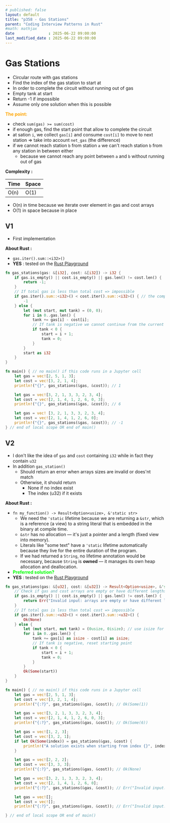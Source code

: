```yaml
---
# published: false
layout: default
title: "p358 - Gas Stations"
parent: "Coding Interview Patterns in Rust"
#math: mathjax
date               : 2025-06-22 09:00:00
last_modified_date : 2025-06-22 09:00:00
---
```


# Gas Stations

* Circular route with gas stations
* Find the index of the gas station to start at
* In order to complete the circuit without running out of gas
* Empty tank at start
* Return -1 if impossible
* Assume only one solution when this is possible

<span style="color:orange"><b>The point:</b></span>

* check ``sum(gas) >= sum(cost)``
* if enough gas, find the start point that allow to complete the circuit
* at sation `i`, we collect ``gas[i]`` and consume `cost[i]` to move to next station => take into account ``net_gas`` (the difference)
* if we cannot reach station `b` from station `a` we can't reach station `b` from any station in between either 
    * because we cannot reach any point between ``a`` and ``b`` without running out of gas


**Complexity :**

| Time        | Space |
|-------------|-------|
| O(n)        | O(1)  |

* O(n) in time because we iterate over element in gas and cost arrays
* O(1) in space because in place









<!-- <span style="color:red"><b>TODO : </b></span> 
* Add comments in code -->


<!-- * <span style="color:lime"><b>Preferred solution?</b></span>      -->



## V1

* First implementation

**About Rust :**
* `gas.iter().sum::<i32>()`
* **YES** : tested on the [Rust Playground](https://play.rust-lang.org/)



```rust
fn gas_stations(gas: &[i32], cost: &[i32]) -> i32 {
    if gas.is_empty() || cost.is_empty() || gas.len() != cost.len() {
        return -1;
    }
    // If total gas is less than total cost => impossible
    if gas.iter().sum::<i32>() < cost.iter().sum::<i32>() { // the compiler needs help => sum::<i32>()
        -1
    } else {
        let (mut start, mut tank) = (0, 0);
        for i in 0..gas.len() {
            tank += gas[i] - cost[i];
            // If tank is negative we cannot continue from the current start point, nor from any station before or including current station i
            if tank < 0 {
                start = i + 1;
                tank = 0;
            }
        }
        start as i32
    }
}

fn main() { // no main() if this code runs in a Jupyter cell
    let gas = vec![2, 5, 1, 3];
    let cost = vec![3, 2, 1, 4];
    println!("{}", gas_stations(&gas, &cost)); // 1

    let gas = vec![3, 2, 1, 3, 3, 2, 3, 4];
    let cost = vec![2, 1, 4, 1, 2, 6, 0, 3];
    println!("{}", gas_stations(&gas, &cost)); // 6

    let gas = vec! [3, 2, 1, 3, 3, 2, 3, 4];
    let cost = vec![2, 1, 4, 1, 2, 6, 0];
    println!("{}", gas_stations(&gas, &cost)); // -1
} // end of local scope OR end of main()

```

## V2
* I don't like the idea of ``gas`` and `cost` containing `i32` while in fact they contain `u32`
* In addition `gas_station()` 
    * Should return an error when arrays sizes are invalid or does'nt match
    * Otherwise, it should return
        * None if no index exist
        * The index (u32) if it exists


**About Rust :**
* `fn my_function() -> Result<Option<usize>, &'static str>`
    * We need the ``'static`` lifetime because we are returning a ``&str``, which is a reference (a view) to a string literal that is embedded in the binary at compile time.
    * ``&str`` has no allocation — it's just a pointer and a length (fixed view into memory).
    * Literals like "some text" have a ``'static`` lifetime automatically because they live for the entire duration of the program.
    * If we had returned a ``String``, no lifetime annotation would be necessary, because ``String`` is **owned** — it manages its own heap allocation and deallocation.    
* <span style="color:lime"><b>Preferred solution?</b></span> 
* **YES** : tested on the [Rust Playground](https://play.rust-lang.org/)




```rust
fn gas_stations(gas: &[u32], cost: &[u32]) -> Result<Option<usize>, &'static str> {
    // Check if gas and cost arrays are empty or have different lengths
    if gas.is_empty() || cost.is_empty() || gas.len() != cost.len() {
        return Err("Invalid input: arrays are empty or have different lengths");
    }
    // If total gas is less than total cost => impossible
    if gas.iter().sum::<u32>() < cost.iter().sum::<u32>() {
        Ok(None)
    } else {
        let (mut start, mut tank) = (0usize, 0isize); // use isize for possible negative tank values
        for i in 0..gas.len() {
            tank += gas[i] as isize - cost[i] as isize;
            // If tank is negative, reset starting point
            if tank < 0 {
                start = i + 1;
                tank = 0;
            }
        }
        Ok(Some(start))
    }
}

fn main() { // no main() if this code runs in a Jupyter cell
    let gas = vec![2, 5, 1, 3];
    let cost = vec![3, 2, 1, 4];
    println!("{:?}", gas_stations(&gas, &cost)); // Ok(Some(1))

    let gas = vec![3, 2, 1, 3, 3, 2, 3, 4];
    let cost = vec![2, 1, 4, 1, 2, 6, 0, 3];
    println!("{:?}", gas_stations(&gas, &cost)); // Ok(Some(6))

    let gas = vec![1, 2, 3];
    let cost = vec![3, 2, 1];
    if let Ok(Some(index)) = gas_stations(&gas, &cost) {
        println!("A solution exists when starting from index {}", index); // show how to extract the index if it exists
    }

    let gas = vec![2, 2, 2];
    let cost = vec![3, 3, 3];
    println!("{:?}", gas_stations(&gas, &cost)); // Ok(None)

    let gas = vec![3, 2, 1, 3, 3, 2, 3, 4];
    let cost = vec![2, 1, 4, 1, 2, 6, 0];
    println!("{:?}", gas_stations(&gas, &cost)); // Err("Invalid input: arrays are empty or have different lengths")

    let gas = vec![];
    let cost = vec![];
    println!("{:?}", gas_stations(&gas, &cost)); // Err("Invalid input: arrays are empty or have different lengths")

} // end of local scope OR end of main()

```
